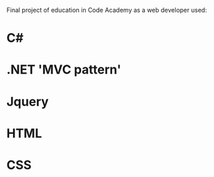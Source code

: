Final project of education in Code Academy as a web developer
used:
# C#
# .NET 'MVC pattern'
# Jquery
# HTML
# CSS
